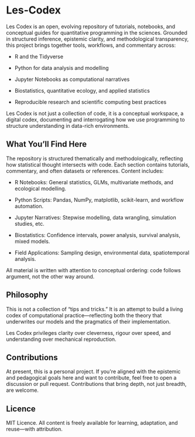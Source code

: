 # Les-Codex

Les Codex is an open, evolving repository of tutorials, notebooks, and conceptual guides for quantitative programming in the sciences. Grounded in structured inference, epistemic clarity, and methodological transparency, this project brings together tools, workflows, and commentary across:

- R and the Tidyverse

- Python for data analysis and modelling

- Jupyter Notebooks as computational narratives

- Biostatistics, quantitative ecology, and applied statistics

- Reproducible research and scientific computing best practices

Les Codex is not just a collection of code, it is a conceptual workspace, a digital codex, documenting and interrogating how we use programming to structure understanding in data-rich environments.

## What You’ll Find Here
The repository is structured thematically and methodologically, reflecting how statistical thought intersects with code. Each section contains tutorials, commentary, and often datasets or references. Content includes:

- R Notebooks: General statistics, GLMs, multivariate methods, and ecological modelling.

- Python Scripts: Pandas, NumPy, matplotlib, scikit-learn, and workflow automation.

- Jupyter Narratives: Stepwise modelling, data wrangling, simulation studies, etc.

- Biostatistics: Confidence intervals, power analysis, survival analysis, mixed models.

- Field Applications: Sampling design, environmental data, spatiotemporal analysis.

All material is written with attention to conceptual ordering: code follows argument, not the other way around.

## Philosophy
This is not a collection of “tips and tricks.” It is an attempt to build a living codex of computational practice—reflecting both the theory that underwrites our models and the pragmatics of their implementation.

Les Codex privileges clarity over cleverness, rigour over speed, and understanding over mechanical reproduction.

## Contributions
At present, this is a personal project. If you're aligned with the epistemic and pedagogical goals here and want to contribute, feel free to open a discussion or pull request. Contributions that bring depth, not just breadth, are welcome.

## Licence
MIT Licence. All content is freely available for learning, adaptation, and reuse—with attribution.
